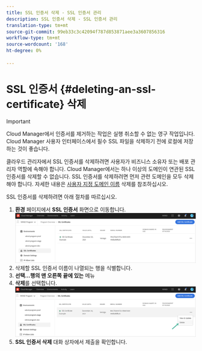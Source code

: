 ```yaml
---
title: SSL 인증서 삭제 - SSL 인증서 관리
description: SSL 인증서 삭제 - SSL 인증서 관리
translation-type: tm+mt
source-git-commit: 99eb33c3c42094f787d853871aee3a3607856316
workflow-type: tm+mt
source-wordcount: '168'
ht-degree: 0%

---
```



# SSL 인증서 {#deleting-an-ssl-certificate} 삭제

>[!IMPORTANT]
>Cloud Manager에서 인증서를 제거하는 작업은 실행 취소할 수 없는 영구 작업입니다. Cloud Manager 사용자 인터페이스에서 필수 SSL 파일을 삭제하기 전에 로컬에 저장하는 것이 좋습니다.

클라우드 관리자에서 SSL 인증서를 삭제하려면 사용자가 비즈니스 소유자 또는 배포 관리자 역할에 속해야 합니다. Cloud Manager에서는 하나 이상의 도메인이 연관된 SSL 인증서를 삭제할 수 없습니다.  SSL 인증서를 삭제하려면 먼저 관련 도메인을 모두 삭제해야 합니다. 자세한 내용은 [사용자 지정 도메인 이름](/help/implementing/cloud-manager/custom-domain-names/delete-custom-domain-name.md) 삭제를 참조하십시오.

SSL 인증서를 삭제하려면 아래 절차를 따르십시오.

1. **환경** 페이지에서 **SSL 인증서** 화면으로 이동합니다.
   ![](/help/implementing/cloud-manager/assets/ssl/ssl-cert-3.png)
1. 삭제할 SSL 인증서 이름이 나열되는 행을 식별합니다.
1. **선택...행의 맨 오른쪽 끝에 있는** 메뉴
1. **삭제**를 선택합니다.
   ![](/help/implementing/cloud-manager/assets/ssl/ssl-cert-delete01.png)
1. **SSL 인증서 삭제** 대화 상자에서 제출을 확인합니다.
